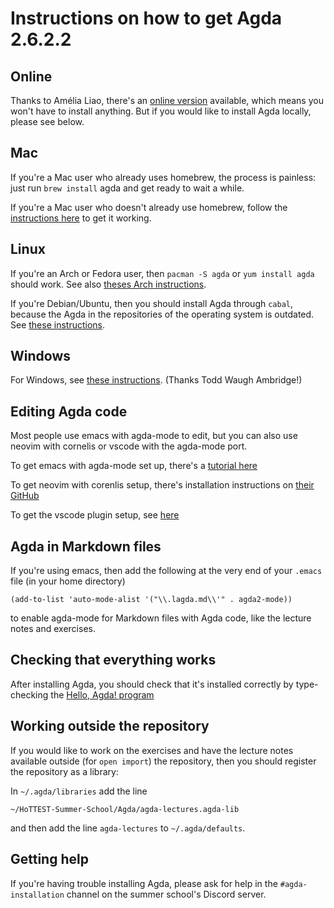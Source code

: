 # Instructions on how to get Agda 2.6.2.2

## Online

Thanks to Amélia Liao, there's an [online version](https://hcomp.io/) available,
which means you won't have to install anything.  But if you would like to
install Agda locally, please see below.

## Mac

If you're a Mac user who already uses homebrew, the process is painless: just
run `brew install` agda and get ready to wait a while.

If you're a Mac user who doesn't already use homebrew, follow the [instructions
here](https://brew.sh/) to get it working.

## Linux

If you're an Arch or Fedora user, then `pacman -S agda` or `yum install agda`
should work. See also [theses Arch instructions](https://pastebin.com/jj2c2dqR).

If you're Debian/Ubuntu, then you should install Agda through `cabal`, because
the Agda in the repositories of the operating system is outdated. See [these
instructions](https://agda.readthedocs.io/en/v2.6.2.2/getting-started/installation.html).

## Windows

For Windows, see [these instructions](https://pastebin.com/Zguv4743). (Thanks
Todd Waugh Ambridge!)

## Editing Agda code

Most people use emacs with agda-mode to edit, but you can also use neovim with
cornelis or vscode with the agda-mode port.

To get emacs with agda-mode set up, there's a [tutorial
here](https://agda.readthedocs.io/en/v2.6.2.2/getting-started/installation.html#running-the-agda-mode-program)

To get neovim with corenlis setup, there's installation instructions on [their
GitHub](https://github.com/isovector/cornelis)

To get the vscode plugin setup, see
[here](https://marketplace.visualstudio.com/items?itemName=banacorn.agda-mode)

## Agda in Markdown files

If you're using emacs, then add the following at the very end of your `.emacs`
file (in your home directory)

```
(add-to-list 'auto-mode-alist '("\\.lagda.md\\'" . agda2-mode))
```

to enable agda-mode for Markdown files with Agda code, like the lecture notes
and exercises.

## Checking that everything works

After installing Agda, you should check that it's installed correctly by
type-checking the [Hello, Agda!
program](https://agda.readthedocs.io/en/v2.6.2.2/getting-started/hello-world.html#hello-agda)

## Working outside the repository

If you would like to work on the exercises and have the lecture notes available
outside (for `open import`) the repository, then you should register the
repository as a library:

In `~/.agda/libraries` add the line
```
~/HoTTEST-Summer-School/Agda/agda-lectures.agda-lib
```
and then add the line `agda-lectures` to `~/.agda/defaults`.

## Getting help

If you're having trouble installing Agda, please ask for help in the
`#agda-installation` channel on the summer school's Discord server.
